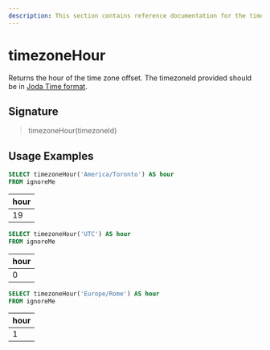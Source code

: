 ```yaml
---
description: This section contains reference documentation for the timezoneHour function.
---
```


# timezoneHour

Returns the hour of the time zone offset. The timezoneId provided should be in [Joda Time format](https://www.joda.org/joda-time/timezones.html).

## Signature

> timezoneHour(timezoneId)

## Usage Examples

```sql
SELECT timezoneHour('America/Toronto') AS hour
FROM ignoreMe
```

| hour |
| ---- |
| 19   |

```sql
SELECT timezoneHour('UTC') AS hour
FROM ignoreMe
```

| hour |
| ---- |
| 0    |

```sql
SELECT timezoneHour('Europe/Rome') AS hour
FROM ignoreMe
```

| hour |
| ---- |
| 1    |
